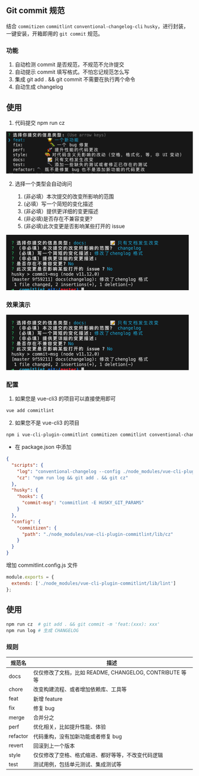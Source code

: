 ## Git commit 规范

结合 `commitizen` `commitlint` `conventional-changelog-cli` `husky`，进行封装，一键安装，开箱即用的 `git commit` 规范。

### 功能

1. 自动检测 commit 是否规范，不规范不允许提交
2. 自动提示 commit 填写格式。不怕忘记规范怎么写
3. 集成 git add . && git commit 不需要在执行两个命令
4. 自动生成 changelog


## 使用

1. 代码提交 npm run cz

![commander](./public/commander.png)

2. 选择一个类型会自动询问

    1. (非必填）本次提交的改变所影响的范围
    2. (必填）写一个简短的变化描述
    3. (非必填）提供更详细的变更描述
    4. (非必填)是否存在不兼容变更?
    5. (非必填)此次变更是否影响某些打开的 issue 
 
![commander](./public/prompt.png)

### 效果演示


![commander](./public/prompt.png)



### 配置

1. 如果您是 vue-cli3 的项目可以直接使用即可

```bash
vue add commitlint
```

2. 如果您不是 vue-cli3 的项目

```bash
npm i vue-cli-plugin-commitlint commitizen commitlint conventional-changelog-cli husky -D
```

- 在 package.json 中添加

```json
{
  "scripts": {
    "log": "conventional-changelog --config ./node_modules/vue-cli-plugin-commitlint/lib/log -i CHANGELOG.md -s -r 0",
    "cz": "npm run log && git add . && git cz"
  },
  "husky": {
    "hooks": {
      "commit-msg": "commitlint -E HUSKY_GIT_PARAMS"
    }
  },
  "config": {
    "commitizen": {
      "path": "./node_modules/vue-cli-plugin-commitlint/lib/cz"
    }
  }
}
```

增加 commitlint.config.js 文件

```js
module.exports = {
  extends: ['./node_modules/vue-cli-plugin-commitlint/lib/lint']
};
```

## 使用

```bash
npm run cz  # git add . && git commit -m 'feat:(xxx): xxx'
npm run log # 生成 CHANGELOG
```

### 规则

| 规范名   | 描述                                                    |
| -------- | ------------------------------------------------------- |
| docs     | 仅仅修改了文档，比如 README, CHANGELOG, CONTRIBUTE 等等 |
| chore    | 改变构建流程、或者增加依赖库、工具等                    |
| feat     | 新增 feature                                            |
| fix      | 修复 bug                                                |
| merge    | 合并分之                                                |
| perf     | 优化相关，比如提升性能、体验                            |
| refactor | 代码重构，没有加新功能或者修复 bug                      |
| revert   | 回滚到上一个版本                                        |
| style    | 仅仅修改了空格、格式缩进、都好等等，不改变代码逻辑      |
| test     | 测试用例，包括单元测试、集成测试等                      |

